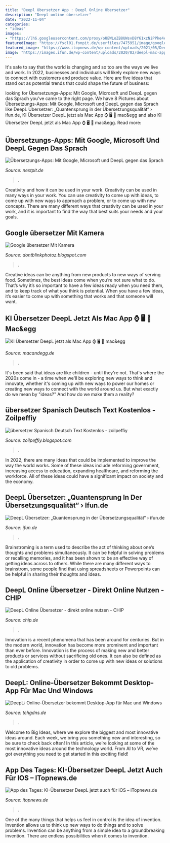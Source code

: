 ```yaml
---
title: "Deepl übersetzer App : Deepl Online übersetzer"
description: "Deepl online übersetzer"
date: "2022-11-04"
categories:
- "ideas"
images:
- "https://lh6.googleusercontent.com/proxy/oUEWLoZB8UWsvD8Y61xzNiPPke4efb6baUCblv2gDMwQVLXfKOMMeRlVpu-t9S0Fodfi1Aq9omI8GMidK6VWruJgJKCCIc6DfmGeN-Y=w1200-h630-p-k-no-nu"
featuredImage: "https://fscl01.fonpit.de/userfiles/7475951/image/google-translate-w336.jpg"
featured_image: "https://www.itopnews.de/wp-content/uploads/2021/05/DeepL-e1620918156671.jpg"
image: "https://images.ifun.de/wp-content/uploads/2020/02/deepl-mac-app-768x593.jpg"
---
```



It's safe to say that the world is changing and so too are the ways we live and work. In 2022, businesses and individuals will likely explore new ways to connect with customers and produce value. Here are five ideas that stand out as potential trends that could shape the future of business:

	

		
looking for Übersetzungs-Apps: Mit Google, Microsoft und DeepL gegen das Sprach you've came to the right page. We have 8 Pictures about Übersetzungs-Apps: Mit Google, Microsoft und DeepL gegen das Sprach like DeepL Übersetzer: „Quantensprung in der Übersetzungsqualität“ › ifun.de, KI Übersetzer DeepL jetzt als Mac App ⌚️ 🖥 📱 mac&amp;egg and also KI Übersetzer DeepL jetzt als Mac App ⌚️ 🖥 📱 mac&amp;egg. Read more:
		
    
## Übersetzungs-Apps: Mit Google, Microsoft Und DeepL Gegen Das Sprach

<img loading=lazy src="https://fscl01.fonpit.de/userfiles/7475951/image/google-translate-w336.jpg" onerror="this.onerror=null;this.src='https://tse3.mm.bing.net/th?id=OIP.59sSJMWPNZD1mInTcH7sSAAAAA&amp;pid=15.1';" alt="Übersetzungs-Apps: Mit Google, Microsoft und DeepL gegen das Sprach">

_Source: nextpit.de_

>. 

	

Creativity and how it can be used in your work.
Creativity can be used in many ways in your work. You can use creativity to come up with ideas, to come up with new ways to approach a problem, or to come up with new concepts. There are many different ways that creativity can be used in your work, and it is important to find the way that best suits your needs and your goals.

    
## Google übersetzer Mit Kamera

<img loading=lazy src="https://www.tipsfortravel.de/wp-content/uploads/2019/11/google-uebersetzer-790x527.jpg" onerror="this.onerror=null;this.src='https://tse3.mm.bing.net/th?id=OIP.s0SgdLKJuoa5mcu9ZpiZowHaE8&amp;pid=15.1';" alt="Google übersetzer Mit Kamera">

_Source: dontblinkphotoz.blogspot.com_

>. 

	

Creative ideas can be anything from new products to new ways of serving food. Sometimes, the best ideas come when you’re not sure what to do. That’s why it’s so important to have a few ideas ready when you need them, and to keep track of what you think is potential. When you have a few ideas, it’s easier to come up with something that works and that someone will want.

    
## KI Übersetzer DeepL Jetzt Als Mac App ⌚️ 🖥 📱 Mac&amp;egg

<img loading=lazy src="https://macandegg.b-cdn.net/wp-content/uploads/2019/10/deepl-app-mac.png" onerror="this.onerror=null;this.src='https://tse4.mm.bing.net/th?id=OIP.85X7LQEQGhB1u0spWvkF_AHaGm&amp;pid=15.1';" alt="KI Übersetzer DeepL jetzt als Mac App ⌚️ 🖥 📱 mac&amp;egg">

_Source: macandegg.de_

>. 

	

It's been said that ideas are like children - until they're not. That's where the 2020s come in - a time when we'll be exploring new ways to think and innovate, whether it's coming up with new ways to power our homes or creating new ways to connect with the world around us. But what exactly do we mean by "ideas?" And how do we make them a reality?

    
## übersetzer Spanisch Deutsch Text Kostenlos - Zoilpeffiy

<img loading=lazy src="https://lh6.googleusercontent.com/proxy/oUEWLoZB8UWsvD8Y61xzNiPPke4efb6baUCblv2gDMwQVLXfKOMMeRlVpu-t9S0Fodfi1Aq9omI8GMidK6VWruJgJKCCIc6DfmGeN-Y=w1200-h630-p-k-no-nu" onerror="this.onerror=null;this.src='https://tse2.mm.bing.net/th?id=OIP.eoRtr9sSlkL4HMd2oDZvfgHaFO&amp;pid=15.1';" alt="übersetzer Spanisch Deutsch Text Kostenlos - zoilpeffiy">

_Source: zoilpeffiy.blogspot.com_

>. 

	

In 2022, there are many ideas that could be implemented to improve the way the world works. Some of these ideas include reforming government, increasing access to education, expanding healthcare, and reforming the workforce. All of these ideas could have a significant impact on society and the economy.

    
## DeepL Übersetzer: „Quantensprung In Der Übersetzungsqualität“ › Ifun.de

<img loading=lazy src="https://images.ifun.de/wp-content/uploads/2020/02/deepl-mac-app-768x593.jpg" onerror="this.onerror=null;this.src='https://tse1.mm.bing.net/th?id=OIP.S-wgj4ank7skbiiwn_AYNQHaFt&amp;pid=15.1';" alt="DeepL Übersetzer: „Quantensprung in der Übersetzungsqualität“ › ifun.de">

_Source: ifun.de_

>. 

	

Brainstroming is a term used to describe the act of thinking about one’s thoughts and problems simultaneously. It can be helpful in solving problems or recalling memories, and it has been shown to be an effective way of getting ideas across to others. While there are many different ways to brainstrom, some people find that using spreadsheets or Powerpoints can be helpful in sharing their thoughts and ideas.

    
## DeepL Online Übersetzer - Direkt Online Nutzen - CHIP

<img loading=lazy src="https://www.chip.de/ii/1/0/9/3/1/9/7/4/0/03-60c89e80ce8fe3f7.jpg" onerror="this.onerror=null;this.src='https://tse3.mm.bing.net/th?id=OIP.YMiegM6P4_cC3CKWgP6USQHaE8&amp;pid=15.1';" alt="DeepL Online Übersetzer - direkt online nutzen - CHIP">

_Source: chip.de_

>. 

	

Innovation is a recent phenomena that has been around for centuries. But in the modern world, innovation has become more prominent and important than ever before. Innovation is the process of making new and better products or services without sacrificing old ones. It can also be defined as the application of creativity in order to come up with new ideas or solutions to old problems.

    
## DeepL: Online-Übersetzer Bekommt Desktop-App Für Mac Und Windows

<img loading=lazy src="https://tchgdns.de/wp-content/uploads/deepl-mac-windows-app-2-630x354.jpg" onerror="this.onerror=null;this.src='https://tse4.mm.bing.net/th?id=OIP.4SpWMo3m6knxOdLHoZ1FqQHaEK&amp;pid=15.1';" alt="DeepL: Online-Übersetzer bekommt Desktop-App für Mac und Windows">

_Source: tchgdns.de_

>. 

	

Welcome to Big Ideas, where we explore the biggest and most innovative ideas around. Each week, we bring you something new and interesting, so be sure to check back often! In this article, we’re looking at some of the most innovative ideas around the technology world. From AI to VR, we’ve got everything you need to get started in this exciting field!

    
## App Des Tages: KI-Übersetzer DeepL Jetzt Auch Für IOS – ITopnews.de

<img loading=lazy src="https://www.itopnews.de/wp-content/uploads/2021/05/DeepL-e1620918156671.jpg" onerror="this.onerror=null;this.src='https://tse1.mm.bing.net/th?id=OIP.LTLKt1IzXTBmX71axn-THQHaEY&amp;pid=15.1';" alt="App des Tages: KI-Übersetzer DeepL jetzt auch für iOS – iTopnews.de">

_Source: itopnews.de_

>. 

	

One of the many things that helps us feel in control is the idea of invention. Invention allows us to think up new ways to do things and to solve problems. Invention can be anything from a simple idea to a groundbreaking invention. There are endless possibilities when it comes to invention. 

